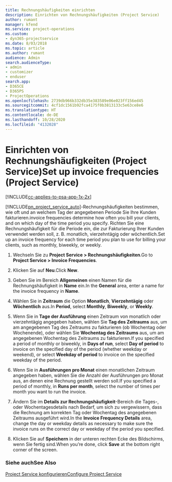 ```yaml
---
title: Rechnungshäufigkeiten einrichten
description: Einrichten von Rechnungshäufigkeiten (Project Service)
author: rumant
manager: kfend
ms.service: project-operations
ms.custom:
- dyn365-projectservice
ms.date: 8/03/2018
ms.topic: article
ms.author: rumant
audience: Admin
search.audienceType:
- admin
- customizer
- enduser
search.app:
- D365CE
- D365PS
- ProjectOperations
ms.openlocfilehash: 2739db966b332db35e383589e06e023ff156ed45
ms.sourcegitcommit: 4cf1dc1561b92fca4175f0b3813133c5e63ce8e6
ms.translationtype: HT
ms.contentlocale: de-DE
ms.lasthandoff: 10/28/2020
ms.locfileid: "4132028"
---
```

# <a name="set-up-invoice-frequencies-project-service"></a><span data-ttu-id="ad81a-103">Einrichten von Rechnungshäufigkeiten (Project Service)</span><span class="sxs-lookup"><span data-stu-id="ad81a-103">Set up invoice frequencies (Project Service)</span></span>

[!INCLUDE[cc-applies-to-psa-app-1x-2x](../includes/cc-applies-to-psa-app-1x-2x.md)]

[!INCLUDE[pn_project_service_auto](../includes/pn-project-service-auto.md)]<span data-ttu-id="ad81a-104">-Rechnungshäufigkeiten bestimmen, wie oft und an welchem Tag der angegebenen Periode Sie Ihre Kunden fakturieren.</span><span class="sxs-lookup"><span data-stu-id="ad81a-104">invoice frequencies determine how often you bill your clients, and on which day of the time period you specify.</span></span> <span data-ttu-id="ad81a-105">Richten Sie eine Rechnungshäufigkeit für die Periode ein, die zur Fakturierung Ihrer Kunden verwendet werden soll, z. B. monatlich, vierzehntägig oder wöchentlich.</span><span class="sxs-lookup"><span data-stu-id="ad81a-105">Set up an invoice frequency for each time period you plan to use for billing your clients, such as monthly, biweekly, or weekly.</span></span>  
  
1.  <span data-ttu-id="ad81a-106">Wechseln Sie zu **Project Service > Rechnungshäufigkeiten**.</span><span class="sxs-lookup"><span data-stu-id="ad81a-106">Go to **Project Service > Invoice Frequencies**.</span></span>  
  
2.  <span data-ttu-id="ad81a-107">Klicken Sie auf **Neu**.</span><span class="sxs-lookup"><span data-stu-id="ad81a-107">Click **New**.</span></span>  
  
3.  <span data-ttu-id="ad81a-108">Geben Sie im Bereich **Allgemeinen** einen Namen für die Rechnungshäufigkeit in **Name** ein.</span><span class="sxs-lookup"><span data-stu-id="ad81a-108">In the **General** area, enter a name for the invoice frequency in **Name**.</span></span>  
  
4.  <span data-ttu-id="ad81a-109">Wählen Sie in **Zeitraum** die Option **Monatlich**, **Vierzehntägig** oder **Wöchentlich** aus.</span><span class="sxs-lookup"><span data-stu-id="ad81a-109">In **Period**, select **Monthly**, **Biweekly**, or **Weekly**.</span></span>  
  
5.  <span data-ttu-id="ad81a-110">Wenn Sie in **Tage der Ausführung** einen Zeitraum von monatlich oder vierzehntägig angegeben haben, wählen Sie **Tag des Zeitraums** aus, um am angegebenen Tag des Zeitraums zu fakturieren (ob Wochentag oder Wochenende), oder wählen Sie **Wochentag des Zeitraums** aus, um am angegebenen Wochentag des Zeitraums zu fakturieren.</span><span class="sxs-lookup"><span data-stu-id="ad81a-110">If you specified a period of monthly or biweekly, in **Days of run**, select **Day of period** to invoice on the specified day of the period (whether weekday or weekend), or select **Weekday of period** to invoice on the specified weekday of the period.</span></span>  
  
6.  <span data-ttu-id="ad81a-111">Wenn Sie in **Ausführungen pro Monat** einen monatlichen Zeitraum angegeben haben, wählen Sie die Anzahl der Ausführungen pro Monat aus, an denen eine Rechnung gestellt werden soll.</span><span class="sxs-lookup"><span data-stu-id="ad81a-111">If you specified a period of monthly, in **Runs per month**, select the number of times per month you want to run the invoice.</span></span>  
  
7.  <span data-ttu-id="ad81a-112">Ändern Sie im **Details zur Rechnungshäufigkeit**-Bereich die Tages-, oder Wochentagesdetails nach Bedarf, um sich zu vergewissern, dass die Rechnung am korrekten Tag oder Wochentag des angegebenen Zeitraums ausgeführt wird.</span><span class="sxs-lookup"><span data-stu-id="ad81a-112">In the **Invoice Frequency Details** area, change the day or weekday details as necessary to make sure the invoice runs on the correct day or weekday of the period you specified.</span></span>  
  
8.  <span data-ttu-id="ad81a-113">Klicken Sie auf **Speichern** in der unteren rechten Ecke des Bildschirms, wenn Sie fertig sind.</span><span class="sxs-lookup"><span data-stu-id="ad81a-113">When you’re done, click **Save** at the bottom right corner of the screen.</span></span>  
  
### <a name="see-also"></a><span data-ttu-id="ad81a-114">Siehe auch</span><span class="sxs-lookup"><span data-stu-id="ad81a-114">See Also</span></span>  
 [<span data-ttu-id="ad81a-115">Project Service konfigurieren</span><span class="sxs-lookup"><span data-stu-id="ad81a-115">Configure Project Service</span></span>](../psa/configure.md)
